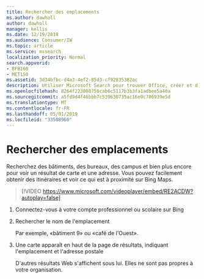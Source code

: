 ```yaml
---
title: Rechercher des emplacements
ms.author: dawholl
author: dawholl
manager: kellis
ms.date: 12/19/2018
ms.audience: Consumer/IW
ms.topic: article
ms.service: mssearch
localization_priority: Normal
search.appverid:
- BFB160
- MET150
ms.assetid: 3d34bfbc-d4a3-4ef2-85d3-cf92835382ac
description: Utiliser Microsoft Search pour trouver Office, créer et d'autres emplacements d'espace de travail, obtenir des instructions et plus encore
ms.openlocfilehash: 8264f223808750cab6c5117b3b3fa1adbee5a40a
ms.sourcegitcommit: a5fd9d4f46bbb7c539630735ac16e0c786939e5d
ms.translationtype: MT
ms.contentlocale: fr-FR
ms.lasthandoff: 05/01/2019
ms.locfileid: "33508960"
---
```

# <a name="find-locations"></a>Rechercher des emplacements

Recherchez des bâtiments, des bureaux, des campus et bien plus encore pour voir un résultat de carte et une adresse. Vous pouvez facilement obtenir des itinéraires et voir ce qui est à proximité sur Bing Maps.

> [!VIDEO https://www.microsoft.com/videoplayer/embed/RE2ACDW?autoplay=false]
  
1. Connectez-vous à votre compte professionnel ou scolaire sur Bing
    
2. Rechercher le nom de l'emplacement
    
    Par exemple, «bâtiment 9» ou «café de l'Ouest».
    
3. Une carte apparaît en haut de la page de résultats, indiquant l'emplacement et l'adresse postale
    
    D'autres résultats Web s'affichent sous lui. Elles ne sont pas propres à votre organisation.

  

